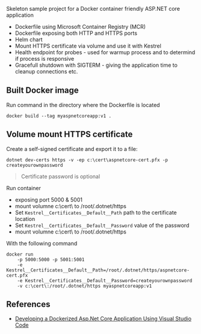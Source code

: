 Skeleton sample project for a Docker container friendly ASP.NET core application
 - Dockerfile using Microsoft Container Registry (MCR) 
 - Dockerfile exposing both HTTP and HTTPS ports
 - Helm chart
 - Mount HTTPS certificate via volume and use it with Kestrel
 - Health endpoint for probes - used for warmup process and to determind if process is responsive
 - Gracefull shutdown with SIGTERM - giving the application time to cleanup connections etc.

## Built Docker image
Run command in the directory where the Dockerfile is located
```
docker build --tag myaspnetcoreapp:v1 .
```


## Volume mount HTTPS certificate
Create a self-signed certificate and export it to a file:

```
dotnet dev-certs https -v -ep c:\cert\aspnetcore-cert.pfx -p createyourownpassword
```

> Certificate password is optional

Run container 
- exposing port 5000 & 5001
- mount volumne c:\cert\ to /root/.dotnet/https
- Set `Kestrel__Certificates__Default__Path` path to the certificate location
- Set `Kestrel__Certificates__Default__Password` value of the password
- mount volumne c:\cert\ to /root/.dotnet/https

With the following command
```
docker run 
    -p 5000:5000 -p 5001:5001 
    -e Kestrel__Certificates__Default__Path=/root/.dotnet/https/aspnetcore-cert.pfx 
    -e Kestrel__Certificates__Default__Password=createyourownpassword 
    -v c:\cert\:/root/.dotnet/https myaspnetcoreapp:v1
``` 

## References
 - [Developing a Dockerized Asp.Net Core Application Using Visual Studio Code](https://medium.com/@waelkdouh/developing-a-dockerized-asp-net-core-application-using-visual-studio-code-6ccfc59d6f6)